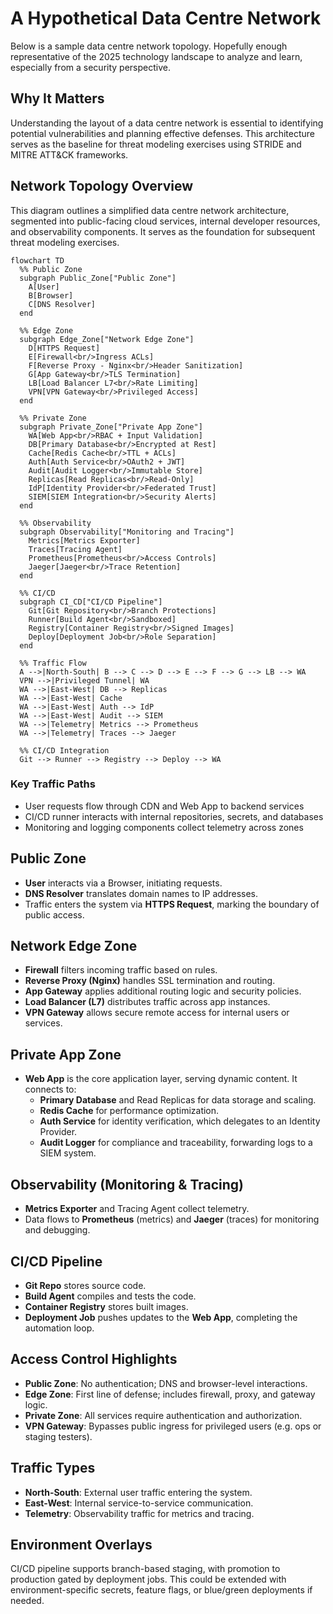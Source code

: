# A Hypothetical Data Centre Network

Below is a sample data centre network topology. Hopefully enough representative of the 2025 technology landscape to analyze and learn, especially from a security perspective.

## Why It Matters

Understanding the layout of a data centre network is essential to identifying potential vulnerabilities and planning effective defenses. This architecture serves as the baseline for threat modeling exercises using STRIDE and MITRE ATT&CK frameworks.

## Network Topology Overview

This diagram outlines a simplified data centre network architecture, segmented into public-facing cloud services, internal developer resources, and observability components. It serves as the foundation for subsequent threat modeling exercises.

<!-- ALT: Data center network topology showing 5 zones: Public Zone with user, browser, and DNS resolver; Network Edge Zone with HTTPS requests flowing through firewall, reverse proxy, app gateway, load balancer, and VPN gateway; Private App Zone containing web app connected to primary database with read replicas, Redis cache, auth service with identity provider, audit logger with SIEM integration; Monitoring zone with metrics exporter and tracing agent feeding Prometheus and Jaeger; CI/CD Pipeline with Git repository flowing through build agent and container registry to deployment job. Traffic flows north-south from public users and east-west between internal services. -->
```mermaid
flowchart TD
  %% Public Zone
  subgraph Public_Zone["Public Zone"]
    A[User]
    B[Browser]
    C[DNS Resolver]
  end

  %% Edge Zone
  subgraph Edge_Zone["Network Edge Zone"]
    D[HTTPS Request]
    E[Firewall<br/>Ingress ACLs]
    F[Reverse Proxy - Nginx<br/>Header Sanitization]
    G[App Gateway<br/>TLS Termination]
    LB[Load Balancer L7<br/>Rate Limiting]
    VPN[VPN Gateway<br/>Privileged Access]
  end

  %% Private Zone
  subgraph Private_Zone["Private App Zone"]
    WA[Web App<br/>RBAC + Input Validation]
    DB[Primary Database<br/>Encrypted at Rest]
    Cache[Redis Cache<br/>TTL + ACLs]
    Auth[Auth Service<br/>OAuth2 + JWT]
    Audit[Audit Logger<br/>Immutable Store]
    Replicas[Read Replicas<br/>Read-Only]
    IdP[Identity Provider<br/>Federated Trust]
    SIEM[SIEM Integration<br/>Security Alerts]
  end

  %% Observability
  subgraph Observability["Monitoring and Tracing"]
    Metrics[Metrics Exporter]
    Traces[Tracing Agent]
    Prometheus[Prometheus<br/>Access Controls]
    Jaeger[Jaeger<br/>Trace Retention]
  end

  %% CI/CD
  subgraph CI_CD["CI/CD Pipeline"]
    Git[Git Repository<br/>Branch Protections]
    Runner[Build Agent<br/>Sandboxed]
    Registry[Container Registry<br/>Signed Images]
    Deploy[Deployment Job<br/>Role Separation]
  end

  %% Traffic Flow
  A -->|North-South| B --> C --> D --> E --> F --> G --> LB --> WA
  VPN -->|Privileged Tunnel| WA
  WA -->|East-West| DB --> Replicas
  WA -->|East-West| Cache
  WA -->|East-West| Auth --> IdP
  WA -->|East-West| Audit --> SIEM
  WA -->|Telemetry| Metrics --> Prometheus
  WA -->|Telemetry| Traces --> Jaeger

  %% CI/CD Integration
  Git --> Runner --> Registry --> Deploy --> WA
```
### Key Traffic Paths

- User requests flow through CDN and Web App to backend services
- CI/CD runner interacts with internal repositories, secrets, and databases
- Monitoring and logging components collect telemetry across zones


## Public Zone

- **User** interacts via a Browser, initiating requests.
- **DNS Resolver** translates domain names to IP addresses.
- Traffic enters the system via **HTTPS Request**, marking the boundary of public access.

## Network Edge Zone

- **Firewall** filters incoming traffic based on rules.
- **Reverse Proxy (Nginx)** handles SSL termination and routing.
- **App Gateway** applies additional routing logic and security policies.
- **Load Balancer (L7)** distributes traffic across app instances.
- **VPN Gateway** allows secure remote access for internal users or services.

## Private App Zone

- **Web App** is the core application layer, serving dynamic content. It connects to:
  - **Primary Database** and Read Replicas for data storage and scaling.
  - **Redis Cache** for performance optimization.
  - **Auth Service** for identity verification, which delegates to an Identity Provider.
  - **Audit Logger** for compliance and traceability, forwarding logs to a SIEM system.

## Observability (Monitoring & Tracing)

- **Metrics Exporter** and Tracing Agent collect telemetry.
- Data flows to **Prometheus** (metrics) and **Jaeger** (traces) for monitoring and debugging.

## CI/CD Pipeline

- **Git Repo** stores source code.
- **Build Agent** compiles and tests the code.
- **Container Registry** stores built images.
- **Deployment Job** pushes updates to the **Web App**, completing the automation loop.

## Access Control Highlights

- **Public Zone**: No authentication; DNS and browser-level interactions.
- **Edge Zone**: First line of defense; includes firewall, proxy, and gateway logic.
- **Private Zone**: All services require authentication and authorization.
- **VPN Gateway**: Bypasses public ingress for privileged users (e.g. ops or staging testers).

## Traffic Types

- **North-South**: External user traffic entering the system.
- **East-West**: Internal service-to-service communication.
- **Telemetry**: Observability traffic for metrics and tracing.

## Environment Overlays

CI/CD pipeline supports branch-based staging, with promotion to production gated by deployment jobs.
This could be extended with environment-specific secrets, feature flags, or blue/green deployments if needed.

